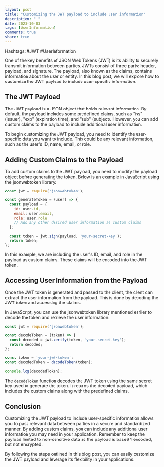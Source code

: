 ```yaml
---
layout: post
title: "Customizing the JWT payload to include user information"
description: " "
date: 2023-10-03
tags: [UserInformation]
comments: true
share: true
---
```


Hashtags: #JWT #UserInformation

One of the key benefits of JSON Web Tokens (JWT) is its ability to securely transmit information between parties. JWTs consist of three parts: header, payload, and signature. The payload, also known as the claims, contains information about the user or entity. In this blog post, we will explore how to customize the JWT payload to include user-specific information.

## The JWT Payload

The JWT payload is a JSON object that holds relevant information. By default, the payload includes some predefined claims, such as "iss" (issuer), "exp" (expiration time), and "sub" (subject). However, you can add custom claims to the payload to include additional user information.

To begin customizing the JWT payload, you need to identify the user-specific data you want to include. This could be any relevant information, such as the user's ID, name, email, or role.

## Adding Custom Claims to the Payload

To add custom claims to the JWT payload, you need to modify the payload object before generating the token. Below is an example in JavaScript using the jsonwebtoken library:

```javascript
const jwt = require('jsonwebtoken');

const generateToken = (user) => {
  const payload = {
    id: user.id,
    email: user.email,
    role: user.role
    // Add any other desired user information as custom claims
  };

  const token = jwt.sign(payload, 'your-secret-key');
  return token;
};
```

In this example, we are including the user's ID, email, and role in the payload as custom claims. These claims will be encoded into the JWT token.

## Accessing User Information from the Payload

Once the JWT token is generated and passed to the client, the client can extract the user information from the payload. This is done by decoding the JWT token and accessing the claims.

In JavaScript, you can use the jsonwebtoken library mentioned earlier to decode the token and retrieve the user information:

```javascript
const jwt = require('jsonwebtoken');

const decodeToken = (token) => {
  const decoded = jwt.verify(token, 'your-secret-key');
  return decoded;
};

const token = 'your-jwt-token';
const decodedToken = decodeToken(token);

console.log(decodedToken);
```

The `decodeToken` function decodes the JWT token using the same secret key used to generate the token. It returns the decoded payload, which includes the custom claims along with the predefined claims.

## Conclusion

Customizing the JWT payload to include user-specific information allows you to pass relevant data between parties in a secure and standardized manner. By adding custom claims, you can include any additional user information you may need in your application. Remember to keep the payload limited to non-sensitive data as the payload is base64 encoded, but not encrypted.

By following the steps outlined in this blog post, you can easily customize the JWT payload and leverage its flexibility in your applications.